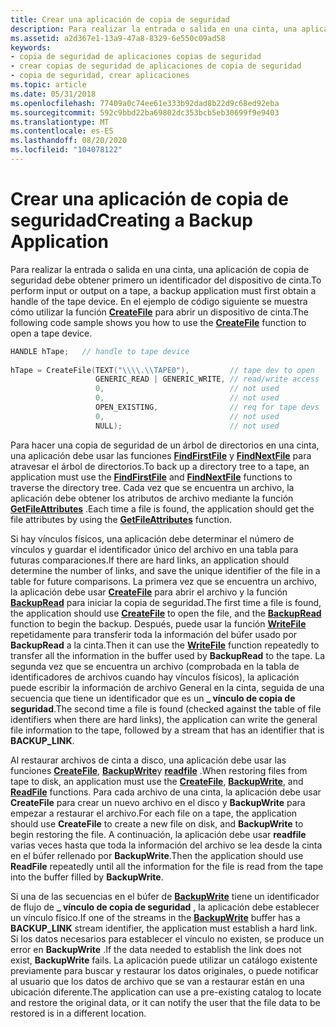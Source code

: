```yaml
---
title: Crear una aplicación de copia de seguridad
description: Para realizar la entrada o salida en una cinta, una aplicación de copia de seguridad debe obtener primero un identificador del dispositivo de cinta. En el ejemplo de código siguiente se muestra cómo utilizar la función CreateFile para abrir un dispositivo de cinta.
ms.assetid: a2d367e1-13a9-47a8-8329-6e550c09ad58
keywords:
- copia de seguridad de aplicaciones copias de seguridad
- crear copias de seguridad de aplicaciones de copia de seguridad
- copia de seguridad, crear aplicaciones
ms.topic: article
ms.date: 05/31/2018
ms.openlocfilehash: 77409a0c74ee61e333b92dad8b22d9c68ed92eba
ms.sourcegitcommit: 592c9bbd22ba69802dc353bcb5eb30699f9e9403
ms.translationtype: MT
ms.contentlocale: es-ES
ms.lasthandoff: 08/20/2020
ms.locfileid: "104078122"
---
```

# <a name="creating-a-backup-application"></a><span data-ttu-id="1b14d-107">Crear una aplicación de copia de seguridad</span><span class="sxs-lookup"><span data-stu-id="1b14d-107">Creating a Backup Application</span></span>

<span data-ttu-id="1b14d-108">Para realizar la entrada o salida en una cinta, una aplicación de copia de seguridad debe obtener primero un identificador del dispositivo de cinta.</span><span class="sxs-lookup"><span data-stu-id="1b14d-108">To perform input or output on a tape, a backup application must first obtain a handle of the tape device.</span></span> <span data-ttu-id="1b14d-109">En el ejemplo de código siguiente se muestra cómo utilizar la función [**CreateFile**](/windows/desktop/api/fileapi/nf-fileapi-createfilea) para abrir un dispositivo de cinta.</span><span class="sxs-lookup"><span data-stu-id="1b14d-109">The following code sample shows you how to use the [**CreateFile**](/windows/desktop/api/fileapi/nf-fileapi-createfilea) function to open a tape device.</span></span>


```C++
HANDLE hTape;   // handle to tape device
 
hTape = CreateFile(TEXT("\\\\.\\TAPE0"),         // tape dev to open
                   GENERIC_READ | GENERIC_WRITE, // read/write access
                   0,                            // not used
                   0,                            // not used
                   OPEN_EXISTING,                // req for tape devs
                   0,                            // not used
                   NULL);                        // not used
```



<span data-ttu-id="1b14d-110">Para hacer una copia de seguridad de un árbol de directorios en una cinta, una aplicación debe usar las funciones [**FindFirstFile**](/windows/desktop/api/fileapi/nf-fileapi-findfirstfilea) y [**FindNextFile**](/windows/desktop/api/fileapi/nf-fileapi-findnextfilea) para atravesar el árbol de directorios.</span><span class="sxs-lookup"><span data-stu-id="1b14d-110">To back up a directory tree to a tape, an application must use the [**FindFirstFile**](/windows/desktop/api/fileapi/nf-fileapi-findfirstfilea) and [**FindNextFile**](/windows/desktop/api/fileapi/nf-fileapi-findnextfilea) functions to traverse the directory tree.</span></span> <span data-ttu-id="1b14d-111">Cada vez que se encuentra un archivo, la aplicación debe obtener los atributos de archivo mediante la función [**GetFileAttributes**](/windows/desktop/api/fileapi/nf-fileapi-getfileattributesa) .</span><span class="sxs-lookup"><span data-stu-id="1b14d-111">Each time a file is found, the application should get the file attributes by using the [**GetFileAttributes**](/windows/desktop/api/fileapi/nf-fileapi-getfileattributesa) function.</span></span>

<span data-ttu-id="1b14d-112">Si hay vínculos físicos, una aplicación debe determinar el número de vínculos y guardar el identificador único del archivo en una tabla para futuras comparaciones.</span><span class="sxs-lookup"><span data-stu-id="1b14d-112">If there are hard links, an application should determine the number of links, and save the unique identifier of the file in a table for future comparisons.</span></span> <span data-ttu-id="1b14d-113">La primera vez que se encuentra un archivo, la aplicación debe usar [**CreateFile**](/windows/desktop/api/fileapi/nf-fileapi-createfilea) para abrir el archivo y la función [**BackupRead**](/windows/desktop/api/Winbase/nf-winbase-backupread) para iniciar la copia de seguridad.</span><span class="sxs-lookup"><span data-stu-id="1b14d-113">The first time a file is found, the application should use [**CreateFile**](/windows/desktop/api/fileapi/nf-fileapi-createfilea) to open the file, and the [**BackupRead**](/windows/desktop/api/Winbase/nf-winbase-backupread) function to begin the backup.</span></span> <span data-ttu-id="1b14d-114">Después, puede usar la función [**WriteFile**](/windows/desktop/api/fileapi/nf-fileapi-writefile) repetidamente para transferir toda la información del búfer usado por **BackupRead** a la cinta.</span><span class="sxs-lookup"><span data-stu-id="1b14d-114">Then it can use the [**WriteFile**](/windows/desktop/api/fileapi/nf-fileapi-writefile) function repeatedly to transfer all the information in the buffer used by **BackupRead** to the tape.</span></span> <span data-ttu-id="1b14d-115">La segunda vez que se encuentra un archivo (comprobada en la tabla de identificadores de archivos cuando hay vínculos físicos), la aplicación puede escribir la información de archivo General en la cinta, seguida de una secuencia que tiene un identificador que es un **\_ vínculo de copia de seguridad**.</span><span class="sxs-lookup"><span data-stu-id="1b14d-115">The second time a file is found (checked against the table of file identifiers when there are hard links), the application can write the general file information to the tape, followed by a stream that has an identifier that is **BACKUP\_LINK**.</span></span>

<span data-ttu-id="1b14d-116">Al restaurar archivos de cinta a disco, una aplicación debe usar las funciones [**CreateFile**](/windows/desktop/api/fileapi/nf-fileapi-createfilea), [**BackupWrite**](/windows/desktop/api/Winbase/nf-winbase-backupwrite)y [**readfile**](/windows/desktop/api/fileapi/nf-fileapi-readfile) .</span><span class="sxs-lookup"><span data-stu-id="1b14d-116">When restoring files from tape to disk, an application must use the [**CreateFile**](/windows/desktop/api/fileapi/nf-fileapi-createfilea), [**BackupWrite**](/windows/desktop/api/Winbase/nf-winbase-backupwrite), and [**ReadFile**](/windows/desktop/api/fileapi/nf-fileapi-readfile) functions.</span></span> <span data-ttu-id="1b14d-117">Para cada archivo de una cinta, la aplicación debe usar **CreateFile** para crear un nuevo archivo en el disco y **BackupWrite** para empezar a restaurar el archivo.</span><span class="sxs-lookup"><span data-stu-id="1b14d-117">For each file on a tape, the application should use **CreateFile** to create a new file on disk, and **BackupWrite** to begin restoring the file.</span></span> <span data-ttu-id="1b14d-118">A continuación, la aplicación debe usar **readfile** varias veces hasta que toda la información del archivo se lea desde la cinta en el búfer rellenado por **BackupWrite**.</span><span class="sxs-lookup"><span data-stu-id="1b14d-118">Then the application should use **ReadFile** repeatedly until all the information for the file is read from the tape into the buffer filled by **BackupWrite**.</span></span>

<span data-ttu-id="1b14d-119">Si una de las secuencias en el búfer de [**BackupWrite**](/windows/desktop/api/Winbase/nf-winbase-backupwrite) tiene un identificador de flujo de **\_ vínculo de copia de seguridad** , la aplicación debe establecer un vínculo físico.</span><span class="sxs-lookup"><span data-stu-id="1b14d-119">If one of the streams in the [**BackupWrite**](/windows/desktop/api/Winbase/nf-winbase-backupwrite) buffer has a **BACKUP\_LINK** stream identifier, the application must establish a hard link.</span></span> <span data-ttu-id="1b14d-120">Si los datos necesarios para establecer el vínculo no existen, se produce un error en **BackupWrite** .</span><span class="sxs-lookup"><span data-stu-id="1b14d-120">If the data needed to establish the link does not exist, **BackupWrite** fails.</span></span> <span data-ttu-id="1b14d-121">La aplicación puede utilizar un catálogo existente previamente para buscar y restaurar los datos originales, o puede notificar al usuario que los datos de archivo que se van a restaurar están en una ubicación diferente.</span><span class="sxs-lookup"><span data-stu-id="1b14d-121">The application can use a pre-existing catalog to locate and restore the original data, or it can notify the user that the file data to be restored is in a different location.</span></span>

 

 